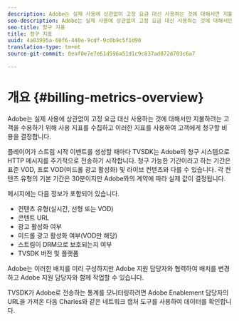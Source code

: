 ```yaml
---
description: Adobe는 실제 사용에 상관없이 고정 요금 대신 사용하는 것에 대해서만 지불하려는 고객을 수용하기 위해 사용 지표를 수집하고 이러한 지표를 사용하여 고객에게 청구할 비용을 결정합니다.
seo-description: Adobe는 실제 사용에 상관없이 고정 요금 대신 사용하는 것에 대해서만 지불하려는 고객을 수용하기 위해 사용 지표를 수집하고 이러한 지표를 사용하여 고객에게 청구할 비용을 결정합니다.
seo-title: 청구 지표
title: 청구 지표
uuid: 4a03995a-60f6-440e-9cdf-9c0b9c5f1d90
translation-type: tm+mt
source-git-commit: 0eaf0e7e7e61d596a51d1c9c837ad072d703c6a7

---
```



# 개요 {#billing-metrics-overview}

Adobe는 실제 사용에 상관없이 고정 요금 대신 사용하는 것에 대해서만 지불하려는 고객을 수용하기 위해 사용 지표를 수집하고 이러한 지표를 사용하여 고객에게 청구할 비용을 결정합니다.

플레이어가 스트림 시작 이벤트를 생성할 때마다 TVSDK는 Adobe의 청구 시스템으로 HTTP 메시지를 주기적으로 전송하기 시작합니다. 청구 가능한 기간이라고 하는 기간은 표준 VOD, 프로 VOD(미드롤 광고 활성화) 및 라이브 컨텐츠와 다를 수 있습니다. 각 컨텐츠 유형의 기본 기간은 30분이지만 Adobe와의 계약에 따라 실제 값이 결정됩니다.

메시지에는 다음 정보가 포함되어 있습니다.

* 컨텐츠 유형(실시간, 선형 또는 VOD)
* 콘텐트 URL
* 광고 활성화 여부
* 미드롤 광고 활성화 여부(VOD만 해당)
* 스트림이 DRM으로 보호되는지 여부
* TVSDK 버전 및 플랫폼

Adobe는 이러한 배치를 미리 구성하지만 Adobe 지원 담당자와 협력하여 배치를 변경하고 Adobe 지원 담당자와 함께 작업할 수 있습니다.

TVSDK가 Adobe로 전송하는 통계를 모니터링하려면 Adobe Enablement 담당자의 URL을 가져온 다음 Charles와 같은 네트워크 캡처 도구를 사용하여 데이터를 확인합니다.
